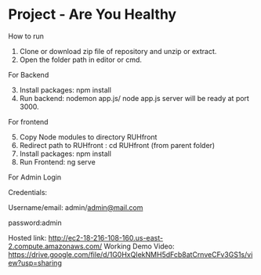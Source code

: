 # Project - Are You Healthy
How to run
1. Clone or download zip file of repository and unzip or extract.
2. Open the folder path in editor or cmd.

For Backend

3. Install packages: npm install
4. Run backend: nodemon app.js/ node app.js
server will be ready at port 3000.

For frontend

5. Copy Node modules to directory RUHfront
6. Redirect path to RUHfront : cd RUHfront (from parent folder)
7. Install packages: npm install
8. Run Frontend: ng serve

For Admin Login

Credentials:

Username/email: admin/admin@mail.com

password:admin

Hosted link: http://ec2-18-216-108-160.us-east-2.compute.amazonaws.com/
Working Demo Video: https://drive.google.com/file/d/1G0HxQIekNMH5dFcb8atCrnveCFv3GS1s/view?usp=sharing
